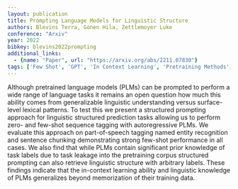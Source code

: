```yaml
---
layout: publication
title: Prompting Language Models for Linguistic Structure
authors: Blevins Terra, Gonen Hila, Zettlemoyer Luke
conference: "Arxiv"
year: 2022
bibkey: blevins2022prompting
additional_links:
  - {name: "Paper", url: "https://arxiv.org/abs/2211.07830"}
tags: ['Few Shot', 'GPT', 'In Context Learning', 'Pretraining Methods', 'Prompting', 'Training Techniques']
---
```

Although pretrained language models (PLMs) can be prompted to perform a wide range of language tasks it remains an open question how much this ability comes from generalizable linguistic understanding versus surface-level lexical patterns. To test this we present a structured prompting approach for linguistic structured prediction tasks allowing us to perform zero- and few-shot sequence tagging with autoregressive PLMs. We evaluate this approach on part-of-speech tagging named entity recognition and sentence chunking demonstrating strong few-shot performance in all cases. We also find that while PLMs contain significant prior knowledge of task labels due to task leakage into the pretraining corpus structured prompting can also retrieve linguistic structure with arbitrary labels. These findings indicate that the in-context learning ability and linguistic knowledge of PLMs generalizes beyond memorization of their training data.
